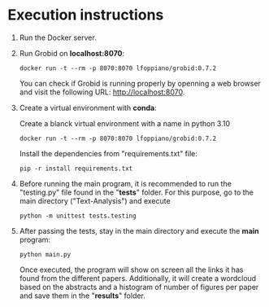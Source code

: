 # Execution instructions
1. Run the Docker server.
2. Run Grobid on **localhost:8070**:

    ```
    docker run -t --rm -p 8070:8070 lfoppiano/grobid:0.7.2
    ```
    
    You can check if Grobid is running properly by openning a web browser and visit the following URL: [http://localhost:8070](http://localhost:8070).

3. Create a virtual environment with **conda**: 

    Create a blanck virtual environment with a name in python 3.10

    ```
    docker run -t --rm -p 8070:8070 lfoppiano/grobid:0.7.2
    ```

    Install the dependencies from "requirements.txt" file:

    ```
    pip -r install requirements.txt
    ```
    
4. Before running the main program, it is recommended to run the "testing.py" file found in the "**tests**" folder. For this purpose, go to the main directory ("Text-Analysis") and execute
    ```
    python -m unittest tests.testing
    ```
    
5. After passing the tests, stay in the main directory and execute the **main** program:

    ```
    python main.py
    ```

    Once executed, the program will show on screen all the links it has found from the different papers. Additionally, it will create a wordcloud based on the abstracts and a histogram of number of figures per paper and save them in the "**results**" folder.
